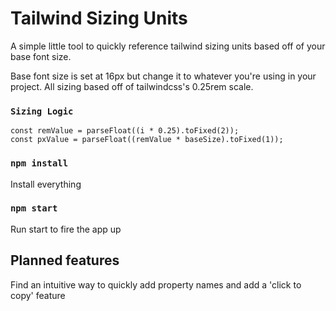 # Tailwind Sizing Units

A simple little tool to quickly reference tailwind sizing units based off of your base font size.

Base font size is set at 16px but change it to whatever you're using in your project.
All sizing based off of tailwindcss's 0.25rem scale.

### `Sizing Logic`

```
const remValue = parseFloat((i * 0.25).toFixed(2));
const pxValue = parseFloat((remValue * baseSize).toFixed(1));
```

### `npm install`
Install everything 

### `npm start`
Run start to fire the app up





## Planned features
Find an intuitive way to quickly add property names and add a 'click to copy' feature


